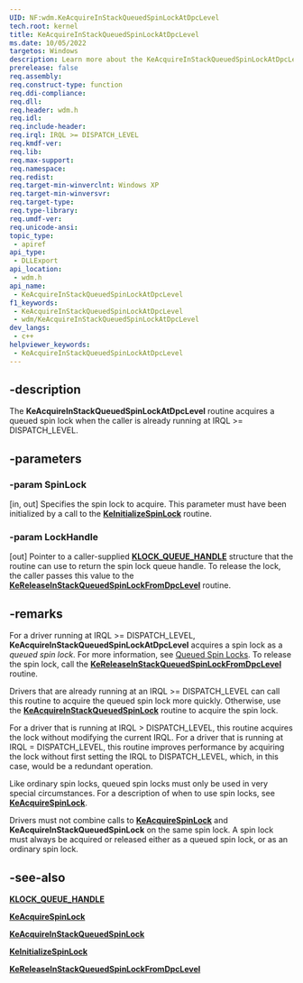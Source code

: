 ```yaml
---
UID: NF:wdm.KeAcquireInStackQueuedSpinLockAtDpcLevel
tech.root: kernel
title: KeAcquireInStackQueuedSpinLockAtDpcLevel
ms.date: 10/05/2022
targetos: Windows
description: Learn more about the KeAcquireInStackQueuedSpinLockAtDpcLevel routine.
prerelease: false
req.assembly: 
req.construct-type: function
req.ddi-compliance: 
req.dll: 
req.header: wdm.h
req.idl: 
req.include-header: 
req.irql: IRQL >= DISPATCH_LEVEL
req.kmdf-ver: 
req.lib: 
req.max-support: 
req.namespace: 
req.redist: 
req.target-min-winverclnt: Windows XP
req.target-min-winversvr: 
req.target-type: 
req.type-library: 
req.umdf-ver: 
req.unicode-ansi: 
topic_type:
 - apiref
api_type:
 - DLLExport
api_location:
 - wdm.h
api_name:
 - KeAcquireInStackQueuedSpinLockAtDpcLevel
f1_keywords:
 - KeAcquireInStackQueuedSpinLockAtDpcLevel
 - wdm/KeAcquireInStackQueuedSpinLockAtDpcLevel
dev_langs:
 - c++
helpviewer_keywords:
 - KeAcquireInStackQueuedSpinLockAtDpcLevel
---
```


## -description

The **KeAcquireInStackQueuedSpinLockAtDpcLevel** routine acquires a queued spin lock when the caller is already running at IRQL \>= DISPATCH\_LEVEL.

## -parameters

### -param SpinLock

[in, out] Specifies the spin lock to acquire. This parameter must have been initialized by a call to the [**KeInitializeSpinLock**](nf-wdm-keinitializespinlock.md) routine.

### -param LockHandle

[out] Pointer to a caller-supplied [**KLOCK\_QUEUE\_HANDLE**](/windows-hardware/drivers/kernel/eprocess) structure that the routine can use to return the spin lock queue handle. To release the lock, the caller passes this value to the [**KeReleaseInStackQueuedSpinLockFromDpcLevel**](nf-wdm-kereleaseinstackqueuedspinlockfromdpclevel.md) routine.

## -remarks

For a driver running at IRQL \>= DISPATCH\_LEVEL, **KeAcquireInStackQueuedSpinLockAtDpcLevel** acquires a spin lock as a *queued spin lock*. For more information, see [Queued Spin Locks](/windows-hardware/drivers/kernel/queued-spin-locks). To release the spin lock, call the [**KeReleaseInStackQueuedSpinLockFromDpcLevel**](nf-wdm-kereleaseinstackqueuedspinlockfromdpclevel.md) routine.

Drivers that are already running at an IRQL \>= DISPATCH\_LEVEL can call this routine to acquire the queued spin lock more quickly. Otherwise, use the [**KeAcquireInStackQueuedSpinLock**](nf-wdm-keacquireinstackqueuedspinlock.md) routine to acquire the spin lock.

For a driver that is running at IRQL \> DISPATCH\_LEVEL, this routine acquires the lock without modifying the current IRQL. For a driver that is running at IRQL = DISPATCH\_LEVEL, this routine improves performance by acquiring the lock without first setting the IRQL to DISPATCH\_LEVEL, which, in this case, would be a redundant operation.

Like ordinary spin locks, queued spin locks must only be used in very special circumstances. For a description of when to use spin locks, see [**KeAcquireSpinLock**](nf-wdm-keacquirespinlock.md).

Drivers must not combine calls to [**KeAcquireSpinLock**](nf-wdm-keacquirespinlock.md) and **KeAcquireInStackQueuedSpinLock** on the same spin lock. A spin lock must always be acquired or released either as a queued spin lock, or as an ordinary spin lock.

## -see-also

[**KLOCK\_QUEUE\_HANDLE**](/windows-hardware/drivers/kernel/eprocess)

[**KeAcquireSpinLock**](nf-wdm-keacquirespinlock.md)

[**KeAcquireInStackQueuedSpinLock**](nf-wdm-keacquireinstackqueuedspinlock.md)

[**KeInitializeSpinLock**](nf-wdm-keinitializespinlock.md)

[**KeReleaseInStackQueuedSpinLockFromDpcLevel**](nf-wdm-kereleaseinstackqueuedspinlockfromdpclevel.md)
